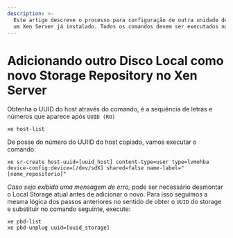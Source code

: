 ```yaml
---
description: >-
  Este artigo descreve o processo para configuração de outra unidade de disco em
  um Xen Server já instalado. Todos os comandos devem ser executados no console.
---
```


# Adicionando outro Disco Local como novo Storage Repository no Xen Server

Obtenha o UUID do host através do comando, é a sequência de letras e números que aparece após `UUID (RO)`

```
xe host-list
```

De posse do número do UUIID do host copiado, vamos executar o comando:

```
xe sr-create host-uuid=[uuid_host] content-type=user type=lvmohba device-config:device=[/dev/sdX] shared=false name-label="[nome_repositorio]"
```

_Caso seja exibida uma mensagem de erro,_ pode ser necessário desmontar o Local Storage atual antes de adicionar o novo. Para isso seguimos a mesma lógica dos passos anteriores no sentido de obter o `UUID` do storage e substituir no comando seguinte, execute:

```
xe pbd-list
xe pbd-unplug uuid=[uuid_storage]
```

